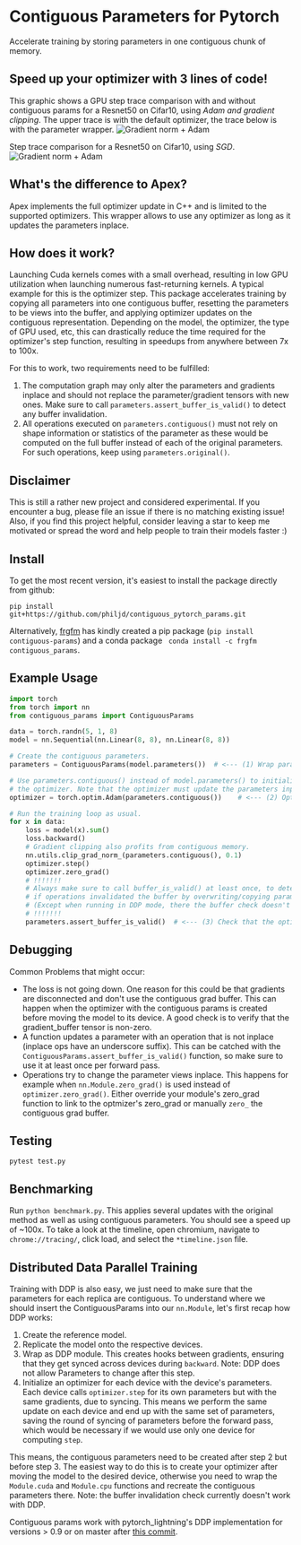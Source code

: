# Contiguous Parameters for Pytorch

Accelerate training by storing parameters in one contiguous chunk of memory.

## Speed up your optimizer with 3 lines of code! 
This graphic shows a GPU step trace comparison with and without contiguous params for a Resnet50 on Cifar10, using *Adam and gradient clipping*.
The upper trace is with the default optimizer, the trace below is with the parameter wrapper.
![Gradient norm + Adam](visualizations/adam_gradnorm_trace_comparison.png)

Step trace comparison for a Resnet50 on Cifar10, using *SGD*. 
![Gradient norm + Adam](visualizations/sgd_trace_comparison.png)


## What's the difference to Apex?
Apex implements the full optimizer update in C++ and is limited to the supported
optimizers. This wrapper allows to use any optimizer as long as it updates the
parameters inplace.


## How does it work?
Launching Cuda kernels comes with a small overhead, resulting in low GPU utilization
when launching numerous fast-returning kernels. A typical example for this is the
optimizer step.
This package accelerates training by copying all parameters into one contiguous
buffer, resetting the parameters to be views into the buffer, and applying
optimizer updates on the contiguous representation. Depending on the model, the 
optimizer, the type of GPU used, etc, this can drastically reduce the time required for the optimizer's step function, resulting in speedups from anywhere between 7x to 100x.


For this to work, two requirements need to be fulfilled:
1. The computation graph may only alter the parameters and gradients inplace
   and should not replace the parameter/gradient tensors with new ones.
   Make sure to call `parameters.assert_buffer_is_valid()` to detect any buffer
   invalidation.
2. All operations executed on `parameters.contiguous()` must not rely on shape
   information or statistics of the parameter as these would be computed on the
   full buffer instead of each of the original parameters. For such operations,
   keep using `parameters.original()`.

## Disclaimer
This is still a rather new project and considered experimental. If you encounter
a bug, please file an issue if there is no matching existing issue! Also, if you
find this project helpful, consider leaving a star to keep me motivated or spread
the word and help people to train their models faster :)

## Install
To get the most recent version, it's easiest to install the package directly from
github:
```
pip install git+https://github.com/philjd/contiguous_pytorch_params.git
```
Alternatively, [frgfm](https://github.com/frgfm) has kindly created a pip package (`pip install contiguous-params`)
and a conda package ` conda install -c frgfm contiguous_params`.


## Example Usage
```python
import torch
from torch import nn
from contiguous_params import ContiguousParams

data = torch.randn(5, 1, 8)
model = nn.Sequential(nn.Linear(8, 8), nn.Linear(8, 8))

# Create the contiguous parameters.
parameters = ContiguousParams(model.parameters())  # <--- (1) Wrap parameters.

# Use parameters.contiguous() instead of model.parameters() to initialize
# the optimizer. Note that the optimizer must update the parameters inplace.
optimizer = torch.optim.Adam(parameters.contiguous())    # <--- (2) Optimize view.

# Run the training loop as usual.
for x in data:
    loss = model(x).sum()
    loss.backward()
    # Gradient clipping also profits from contiguous memory.
    nn.utils.clip_grad_norm_(parameters.contiguous(), 0.1)
    optimizer.step()
    optimizer.zero_grad()
    # !!!!!!!
    # Always make sure to call buffer_is_valid() at least once, to detect
    # if operations invalidated the buffer by overwriting/copying parameters.
    # (Except when running in DDP mode, there the buffer check doesn't work.)
    # !!!!!!!
    parameters.assert_buffer_is_valid()  # <--- (3) Check that the optimizer only applies valid ops.
``` 

## Debugging
Common Problems that might occur:
- The loss is not going down. One reason for this could be that gradients are
  disconnected and don't use the contiguous grad buffer. This can happen
  when the optimizer with the contiguous params is created before moving the
  model to its device. A good check is to verify that the gradient_buffer
  tensor is non-zero.
- A function updates a parameter with an operation that is not inplace (inplace
  ops have an underscore suffix). This can be catched with the
  `ContiguousParams.assert_buffer_is_valid()` function, so make sure to use it
  at least once per forward pass.
- Operations try to change the parameter views inplace. This happens for
  example when `nn.Module.zero_grad()` is used instead of
  `optimizer.zero_grad()`. Either override your module's zero_grad function
  to link to the optmizer's zero_grad or manually `zero_` the contiguous grad
  buffer.


## Testing
```
pytest test.py
```

## Benchmarking
Run `python benchmark.py`. This applies several updates with the original method
as well as using contiguous parameters. You should see a speed up of ~100x.
To take a look at the timeline, open chromium, navigate to `chrome://tracing/`,
click load, and select the `*timeline.json` file.

## Distributed Data Parallel Training
Training with DDP is also easy, we just need to make sure that the parameters for each replica are contiguous.
To understand where we should insert the ContiguousParams into our `nn.Module`, let's first recap how DDP
works:
1. Create the reference model.
2. Replicate the model onto the respective devices.
3. Wrap as DDP module. This creates hooks between gradients, ensuring that they
   get synced across devices during `backward`. Note: DDP does not allow Parameters to change
   after this step.
4. Initialize an optimizer for each device with the device's parameters. Each
   device calls `optimizer.step` for its own parameters but with the same
   gradients, due to syncing. This means we perform the same update on each
   device and end up with the same set of parameters, saving the round of
   syncing of parameters before the forward pass, which would be necessary if
   we would use only one device for computing `step`.

This means, the contiguous parameters need to be created after step 2 but
before step 3. The easiest way to do this is to create your optimizer after
moving the model to the desired device, otherwise you need to wrap the `Module.cuda`
and `Module.cpu` functions and recreate the contiguous parameters there.
Note: the buffer invalidation check currently doesn't work with DDP.

Contiguous params work with pytorch_lightning's DDP implementation for versions > 0.9
or on master after [this commit](https://github.com/PyTorchLightning/pytorch-lightning/commit/e3528afae3f178cf9d5d8ea6bc3f8a876646054a).
